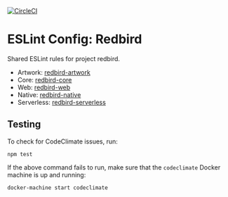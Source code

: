 [![CircleCI](https://circleci.com/gh/joncursi/eslint-config-redbird.svg?style=shield&circle-token=9d318f8c2c4fb6ef91c29815fb3742bf34e71e3a)](https://circleci.com/gh/joncursi/eslint-config-redbird)

# ESLint Config: Redbird

Shared ESLint rules for project redbird.

* Artwork: [redbird-artwork](https://github.com/joncursi/redbird-artwork)
* Core: [redbird-core](https://github.com/joncursi/redbird-core)
* Web: [redbird-web](https://github.com/joncursi/redbird-web)
* Native: [redbird-native](https://github.com/joncursi/redbird-native)
* Serverless: [redbird-serverless](https://github.com/joncursi/redbird-serverless)

## Testing

To check for CodeClimate issues, run:

```
npm test
```

If the above command fails to run, make sure that the
`codeclimate` Docker machine is up and running:

```
docker-machine start codeclimate
```
